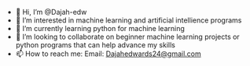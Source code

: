 - 👋 Hi, I’m @Dajah-edw
- 👀 I’m interested in machine learning and artificial intellience programs
- 🌱 I’m currently learning python for machine learning
- 💞️ I’m looking to collaborate on beginner machine learning projects or python programs that can help advance my skills
- 📫 How to reach me: Email: Dajahedwards24@gmail.com

<!---
Dajah-edw/Dajah-edw is a ✨ special ✨ repository because its `README.md` (this file) appears on your GitHub profile.
You can click the Preview link to take a look at your changes.
--->
